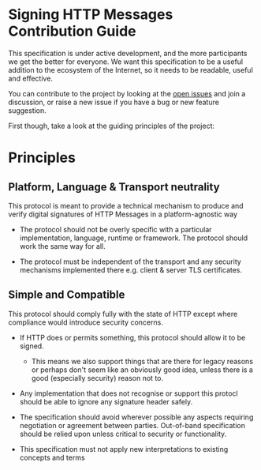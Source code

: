 Signing HTTP Messages Contribution Guide
========================================

This specification is under active development, and the more participants
we get the better for everyone. We want this specification to be a
useful addition to the ecosystem of the Internet, so it needs to be
readable, useful and effective.

You can contribute to the project by looking at the
[open issues](https://github.com/w3c-dvcg/http-signatures/issues) and join
a discussion, or raise a new issue if you have a bug or new feature
suggestion.

First though, take a look at the guiding principles of the project:

# Principles

## Platform, Language & Transport neutrality

This protocol is meant to provide a technical mechanism to produce and
verify digital signatures of HTTP Messages in a platform-agnostic way

- The protocol should not be overly specific with a particular
  implementation, language, runtime or framework.
  The protocol should work the same way for all.

- The protocol must be independent of the transport and any security
  mechanisms implemented there e.g. client & server TLS certificates.

## Simple and Compatible

This protocol should comply fully with the state of HTTP except where
compliance would introduce security concerns.

- If HTTP does or permits something, this protocol should allow it to be
  signed.

  - This means we also support things that are there for legacy reasons or
    perhaps don't seem like an obviously good idea, unless there is a good
    (especially security) reason not to.

- Any implementation that does not recognise or support this protocl should
  be able to ignore any signature header safely.

- The specification should avoid wherever possible any aspects requiring
  negotiation or agreement between parties. Out-of-band specification should
  be relied upon unless critical to security or functionality.

- This specification must not apply new interpretations to existing
  concepts and terms
